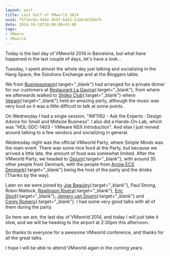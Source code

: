 ```yaml
---
layout: post
title: Last half of VMworld 2014
uuid: f5f2ecba-944e-4b4f-bdd1-b3a6c0150afb
date: 2014-10-16T18:00:00+01:00
tags:
- VMware
- VMworld
---
```

Today is the last day of VMworld 2014 in Barcelona, but what have happened in the last couple of days, let's have a look...

Tuesday, I spent almost the whole day just talking and socializing in the Hang Space, the Solutions Exchange and at the Bloggers table.

We from [Businessmann](http://www.businessmann.dk){:target="_blank"} had arranged for a private dinner for our customers at [Restaurant La Gavina](http://www.lagavina.es){:target="_blank"}, from where we afterwards walked to [Shôko Club](http://www.shoko.biz){:target="_blank"} where [Veeam](http://www.veeam.com){:target="_blank"} held an amazing party, although the music was very loud so it was a little difficult to talk at some points<!--break-->.

On Wednesday I had a single session, "INF1192 - Ask the Experts : Design Advice for Small and Midsize Business". I also did a Hands-On-Lab, which was "HOL-SDC-1403 - VMware NSX Introduction". And else I just moved around talking to a few vendors and socializing in general.

Wednesday night was the official VMworld Party, where Simple Minds was the main event. There was some nice food at the Party, but because we arrived a little late, the amount of food was somewhat limited. After the VMworld Party, we headed to [Opium](http://www.opiummar.com){:target="_blank"}, with around 35 other people from Denmark, with the people from [Arrow ECS Denmark](https://ecs-dk.arrow.com/Sider/default.aspx){:target="_blank"} being the host of the party and the drinks (Thanks by the way).

Later on we were joined by [Joe Baguley](https://twitter.com/JoeBaguley){:target="_blank"}, Paul Strong, Robin Matlock, [Rawlinson Rivera](https://twitter.com/PunchingClouds){:target="_blank"}, [Eric Sloof](https://twitter.com/esloof){:target="_blank"}, [Jemery van Doorn](https://twitter.com/JCvanDoorn){:target="_blank"} and [Corey Romero](https://twitter.com/vCommunityGuy){:target="_blank"}. I had some very good talks with all of them during the party.

So here we are, the last day of VMworld 2014, and today I will just take it slow, and we will be heading to the airport at 2:30pm this afternoon.

So thanks to everyone for a awesome VMworld conference, and thanks for all the great talks.

I hope I will be able to attend VMworld again in the coming years.